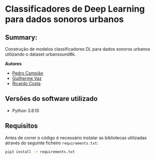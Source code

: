 # Classificadores de Deep Learning para dados sonoros urbanos

## Summary:
Construção de modelos classificadores DL para dados sonoros urbanos utilizando o dataset urbansound8k.

**Autores**
- [Pedro Campião](https://github.com/campiao/)
- [Guilherme Vaz](https://github.com/guilhermevaz8/)
- [Ricardo Costa](https://github.com/ccosta-ricardo)

## Versões do software utilizado
- Python 3.8.10

## Requisitos
Antes de correr o código é necessário instalar as bibliotecas utilizadas através do seguinte ficheiro `requirements.txt`:
```bash
pip3 install -r requirements.txt
```
